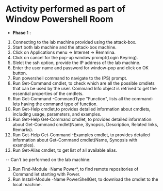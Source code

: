 # Activity performed as part of Window Powershell Room

- **Phase 1** : 
1. Connecting to the lab machine provided using the attack-box.
2. Start both lab machine and the attack-box machine.
3. Click on Applications menu -> Internet -> Remmina.
4. Click on cancel for the pop-up window prompt(Login Keyring).
5. Slelct the ssh option, provide the IP address of the lab machine.
6. Enter the user name and password for window-pop and click on OK button.
7. Run powershell command to navigate to the (PS) prompt.
8. Run Get-Command cmdlet, to check which are all the possible cmdlets that can be used by the user. Command Info object is retrived to get the essential properties of the cmdlets.
9. Run Get-Command -CommandType "Function", lists all the command-lets having the command type of function.
10. Run Get-Help cmdlet,to provides detailed information about cmdlets, including usage, parameters, and examples.
11. Run Get-Help Get-Command cmdlet, to provides detailed information about Get-Command cmdlet(Name, Synopsis, Description, Related links, Remarks).
12. Run Get-Help Get-Command -Examples cmdlet, to provides detailed information about Get-Command cmdlet(Name, Synopsis with examples).
13. Run Get-Alias cmdlet, to get list of all available alias.

-- Can't be performed on the lab machine:
1. Run Find-Module -Name Power*, to find remote repositories of Command let starting with Power.
2. Run Install-Module -Name PowerShellGet, to download the cmdlet to the local machine.

